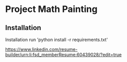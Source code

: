 # Project Math Painting

## Installation

Installation
run 'python install -r requirements.txt'

https://www.linkedin.com/resume-builder/urn:li:fsd_memberResume:60439028/?edit=true
